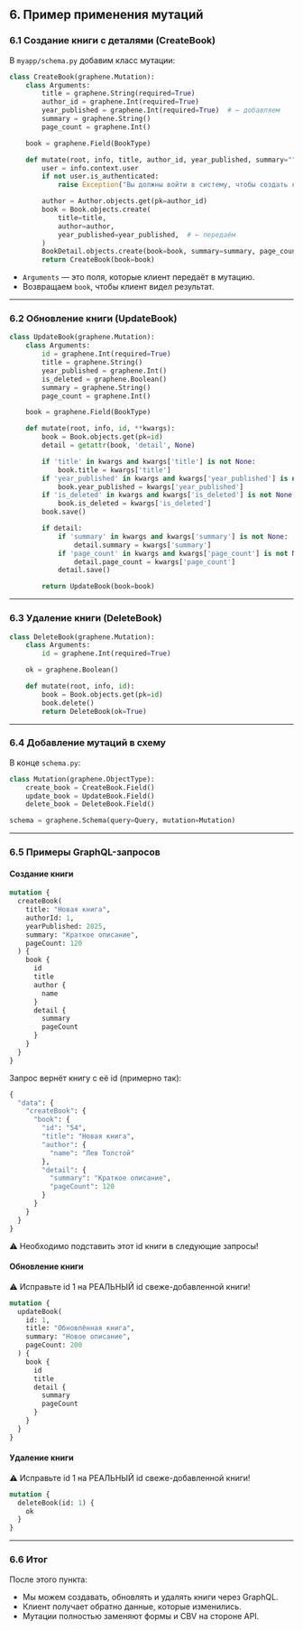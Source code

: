 ## 6. Пример применения мутаций

### 6.1 Создание книги с деталями (CreateBook)

В `myapp/schema.py` добавим класс мутации:

```python
class CreateBook(graphene.Mutation):
    class Arguments:
        title = graphene.String(required=True)
        author_id = graphene.Int(required=True)
        year_published = graphene.Int(required=True)  # ← добавляем
        summary = graphene.String()
        page_count = graphene.Int()

    book = graphene.Field(BookType)

    def mutate(root, info, title, author_id, year_published, summary="", page_count=0):
        user = info.context.user
        if not user.is_authenticated:
            raise Exception("Вы должны войти в систему, чтобы создать книгу")

        author = Author.objects.get(pk=author_id)
        book = Book.objects.create(
            title=title,
            author=author,
            year_published=year_published,  # ← передаём
        )
        BookDetail.objects.create(book=book, summary=summary, page_count=page_count)
        return CreateBook(book=book)

```

* `Arguments` — это поля, которые клиент передаёт в мутацию.
* Возвращаем `book`, чтобы клиент видел результат.

---

### 6.2 Обновление книги (UpdateBook)

```python
class UpdateBook(graphene.Mutation):
    class Arguments:
        id = graphene.Int(required=True)
        title = graphene.String()
        year_published = graphene.Int()
        is_deleted = graphene.Boolean()
        summary = graphene.String()
        page_count = graphene.Int()

    book = graphene.Field(BookType)

    def mutate(root, info, id, **kwargs):
        book = Book.objects.get(pk=id)
        detail = getattr(book, 'detail', None)

        if 'title' in kwargs and kwargs['title'] is not None:
            book.title = kwargs['title']
        if 'year_published' in kwargs and kwargs['year_published'] is not None:
            book.year_published = kwargs['year_published']
        if 'is_deleted' in kwargs and kwargs['is_deleted'] is not None:
            book.is_deleted = kwargs['is_deleted']
        book.save()

        if detail:
            if 'summary' in kwargs and kwargs['summary'] is not None:
                detail.summary = kwargs['summary']
            if 'page_count' in kwargs and kwargs['page_count'] is not None:
                detail.page_count = kwargs['page_count']
            detail.save()

        return UpdateBook(book=book)
```

---

### 6.3 Удаление книги (DeleteBook)

```python
class DeleteBook(graphene.Mutation):
    class Arguments:
        id = graphene.Int(required=True)

    ok = graphene.Boolean()

    def mutate(root, info, id):
        book = Book.objects.get(pk=id)
        book.delete()
        return DeleteBook(ok=True)
```

---

### 6.4 Добавление мутаций в схему

В конце `schema.py`:

```python
class Mutation(graphene.ObjectType):
    create_book = CreateBook.Field()
    update_book = UpdateBook.Field()
    delete_book = DeleteBook.Field()

schema = graphene.Schema(query=Query, mutation=Mutation)
```

---

### 6.5 Примеры GraphQL-запросов

#### Создание книги

```graphql
mutation {
  createBook(
    title: "Новая книга",
    authorId: 1,
    yearPublished: 2025,
    summary: "Краткое описание",
    pageCount: 120
  ) {
    book {
      id
      title
      author {
        name
      }
      detail {
        summary
        pageCount
      }
    }
  }
}
```

Запрос вернёт книгу с её id (примерно так):

```graphql
{
  "data": {
    "createBook": {
      "book": {
        "id": "54",
        "title": "Новая книга",
        "author": {
          "name": "Лев Толстой"
        },
        "detail": {
          "summary": "Краткое описание",
          "pageCount": 120
        }
      }
    }
  }
}
```

⚠️ Необходимо подставить этот id книги в следующие запросы!

#### Обновление книги

⚠️ Исправьте id 1 на РЕАЛЬНЫЙ id свеже-добавленной книги!

```graphql
mutation {
  updateBook(
    id: 1,
    title: "Обновлённая книга",
    summary: "Новое описание",
    pageCount: 200
  ) {
    book {
      id
      title
      detail {
        summary
        pageCount
      }
    }
  }
}
```

#### Удаление книги

⚠️ Исправьте id 1 на РЕАЛЬНЫЙ id свеже-добавленной книги!

```graphql
mutation {
  deleteBook(id: 1) {
    ok
  }
}
```

---

### 6.6 Итог

После этого пункта:

* Мы можем создавать, обновлять и удалять книги через GraphQL.
* Клиент получает обратно данные, которые изменились.
* Мутации полностью заменяют формы и CBV на стороне API.

